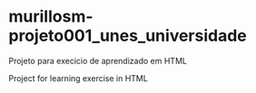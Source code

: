 # murillosm-projeto001_unes_universidade

Projeto para execicio de aprendizado em HTML

Project for learning exercise in HTML
